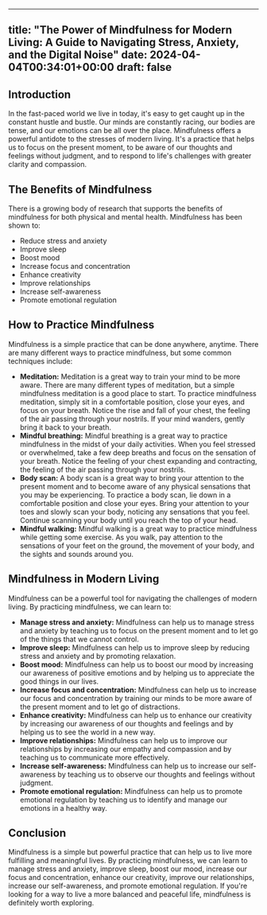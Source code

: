
---
title: "The Power of Mindfulness for Modern Living: A Guide to Navigating Stress, Anxiety, and the Digital Noise"
date: 2024-04-04T00:34:01+00:00
draft: false
---

## Introduction

In the fast-paced world we live in today, it's easy to get caught up in the constant hustle and bustle. Our minds are constantly racing, our bodies are tense, and our emotions can be all over the place. Mindfulness offers a powerful antidote to the stresses of modern living. It's a practice that helps us to focus on the present moment, to be aware of our thoughts and feelings without judgment, and to respond to life's challenges with greater clarity and compassion.

## The Benefits of Mindfulness

There is a growing body of research that supports the benefits of mindfulness for both physical and mental health. Mindfulness has been shown to:

- Reduce stress and anxiety
- Improve sleep
- Boost mood
- Increase focus and concentration
- Enhance creativity
- Improve relationships
- Increase self-awareness
- Promote emotional regulation

## How to Practice Mindfulness

Mindfulness is a simple practice that can be done anywhere, anytime. There are many different ways to practice mindfulness, but some common techniques include:

- **Meditation:** Meditation is a great way to train your mind to be more aware. There are many different types of meditation, but a simple mindfulness meditation is a good place to start. To practice mindfulness meditation, simply sit in a comfortable position, close your eyes, and focus on your breath. Notice the rise and fall of your chest, the feeling of the air passing through your nostrils. If your mind wanders, gently bring it back to your breath.
- **Mindful breathing:** Mindful breathing is a great way to practice mindfulness in the midst of your daily activities. When you feel stressed or overwhelmed, take a few deep breaths and focus on the sensation of your breath. Notice the feeling of your chest expanding and contracting, the feeling of the air passing through your nostrils.
- **Body scan:** A body scan is a great way to bring your attention to the present moment and to become aware of any physical sensations that you may be experiencing. To practice a body scan, lie down in a comfortable position and close your eyes. Bring your attention to your toes and slowly scan your body, noticing any sensations that you feel. Continue scanning your body until you reach the top of your head.
- **Mindful walking:** Mindful walking is a great way to practice mindfulness while getting some exercise. As you walk, pay attention to the sensations of your feet on the ground, the movement of your body, and the sights and sounds around you.

## Mindfulness in Modern Living

Mindfulness can be a powerful tool for navigating the challenges of modern living. By practicing mindfulness, we can learn to:

- **Manage stress and anxiety:** Mindfulness can help us to manage stress and anxiety by teaching us to focus on the present moment and to let go of the things that we cannot control.
- **Improve sleep:** Mindfulness can help us to improve sleep by reducing stress and anxiety and by promoting relaxation.
- **Boost mood:** Mindfulness can help us to boost our mood by increasing our awareness of positive emotions and by helping us to appreciate the good things in our lives.
- **Increase focus and concentration:** Mindfulness can help us to increase our focus and concentration by training our minds to be more aware of the present moment and to let go of distractions.
- **Enhance creativity:** Mindfulness can help us to enhance our creativity by increasing our awareness of our thoughts and feelings and by helping us to see the world in a new way.
- **Improve relationships:** Mindfulness can help us to improve our relationships by increasing our empathy and compassion and by teaching us to communicate more effectively.
- **Increase self-awareness:** Mindfulness can help us to increase our self-awareness by teaching us to observe our thoughts and feelings without judgment.
- **Promote emotional regulation:** Mindfulness can help us to promote emotional regulation by teaching us to identify and manage our emotions in a healthy way.

## Conclusion

Mindfulness is a simple but powerful practice that can help us to live more fulfilling and meaningful lives. By practicing mindfulness, we can learn to manage stress and anxiety, improve sleep, boost our mood, increase our focus and concentration, enhance our creativity, improve our relationships, increase our self-awareness, and promote emotional regulation. If you're looking for a way to live a more balanced and peaceful life, mindfulness is definitely worth exploring.